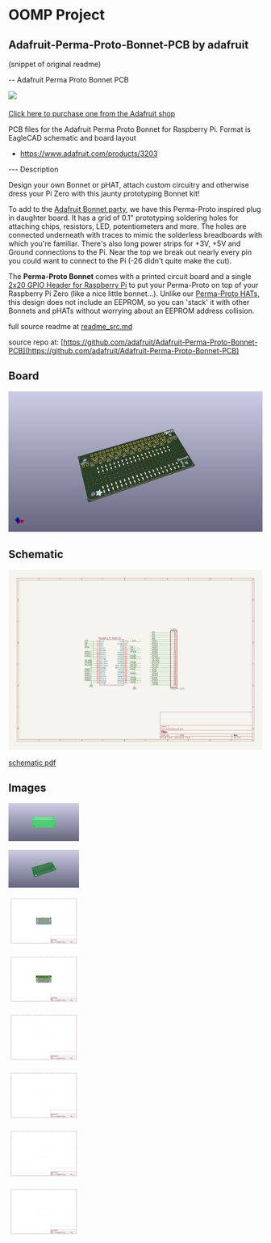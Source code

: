 # OOMP Project  
## Adafruit-Perma-Proto-Bonnet-PCB  by adafruit  
  
(snippet of original readme)  
  
-- Adafruit Perma Proto Bonnet PCB  
  
<a href="http://www.adafruit.com/products/3203"><img src="assets/image.jpg?raw=true" width="500px"><br/>  
Click here to purchase one from the Adafruit shop</a>  
  
PCB files for the Adafruit Perma Proto Bonnet for Raspberry Pi. Format is EagleCAD schematic and board layout  
* https://www.adafruit.com/products/3203  
  
--- Description  
  
Design your own Bonnet or pHAT, attach custom circuitry and otherwise dress your Pi Zero with this jaunty prototyping Bonnet kit!  
  
To add to the [Adafruit Bonnet party](https://www.adafruit.com/categories/929), we have this Perma-Proto inspired plug in daughter board. It has a grid of 0.1" prototyping soldering holes for attaching chips, resistors, LED, potentiometers and more. The holes are connected underneath with traces to mimic the solderless breadboards with which you're familiar. There's also long power strips for +3V, +5V and Ground connections to the Pi. Near the top we break out nearly every pin you could want to connect to the Pi (-26 didn't quite make the cut).  
  
The __Perma-Proto Bonnet__ comes with a printed circuit board and a single [2x20 GPIO Header for Raspberry Pi](http://www.adafruit.com/product/2222) to put your Perma-Proto on top of your Raspberry Pi Zero (like a nice little bonnet...). Unlike our [Perma-Proto HATs](https://www.adafruit.com/products/2314), this design does not include an EEPROM, so you can 'stack' it with other Bonnets and pHATs without worrying about an EEPROM address collision.  
  
  full source readme at [readme_src.md](readme_src.md)  
  
source repo at: [https://github.com/adafruit/Adafruit-Perma-Proto-Bonnet-PCB](https://github.com/adafruit/Adafruit-Perma-Proto-Bonnet-PCB)  
## Board  
  
[![working_3d.png](working_3d_600.png)](working_3d.png)  
## Schematic  
  
[![working_schematic.png](working_schematic_600.png)](working_schematic.png)  
  
[schematic pdf](working_schematic.pdf)  
## Images  
  
[![working_3D_bottom.png](working_3D_bottom_140.png)](working_3D_bottom.png)  
  
[![working_3D_top.png](working_3D_top_140.png)](working_3D_top.png)  
  
[![working_assembly_page_01.png](working_assembly_page_01_140.png)](working_assembly_page_01.png)  
  
[![working_assembly_page_02.png](working_assembly_page_02_140.png)](working_assembly_page_02.png)  
  
[![working_assembly_page_03.png](working_assembly_page_03_140.png)](working_assembly_page_03.png)  
  
[![working_assembly_page_04.png](working_assembly_page_04_140.png)](working_assembly_page_04.png)  
  
[![working_assembly_page_05.png](working_assembly_page_05_140.png)](working_assembly_page_05.png)  
  
[![working_assembly_page_06.png](working_assembly_page_06_140.png)](working_assembly_page_06.png)  
